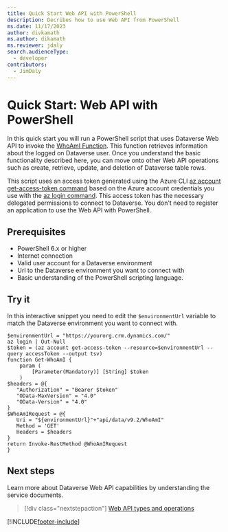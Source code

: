 ```yaml
---
title: Quick Start Web API with PowerShell
description: Decribes how to use Web API from PowerShell
ms.date: 11/17/2023
author: divkamath
ms.author: dikamath
ms.reviewer: jdaly
search.audienceType:
  - developer
contributors:
  - JimDaly
---
```


# Quick Start: Web API with PowerShell

In this quick start you will run a PowerShell script that uses Dataverse Web API to invoke the [WhoAmI Function](xref:Microsoft.Dynamics.CRM.WhoAmI). This function retrieves information about the logged on Dataverse user. Once you understand the basic functionality described here, you can move onto other Web API operations such as create, retrieve, update, and deletion of Dataverse table rows.

This script uses an access token generated using the Azure CLI [az account get-access-token command](/cli/azure/account?view=azure-cli-latest#az-account-get-access-token) based on the Azure account credentials you use with the [az login command](/cli/azure/reference-index?view=azure-cli-latest#az-login). This access token has the necessary delegated permissions to connect to Dataverse. You don't need to register an application to use the Web API with PowerShell.

## Prerequisites

- PowerShell 6.x or higher
- Internet connection
- Valid user account for a Dataverse environment
- Url to the Dataverse environment you want to connect with
- Basic understanding of the PowerShell scripting language.

## Try it

In this interactive snippet you need to edit the `$environmentUrl` variable to match the Dataverse environment you want to connect with.

```azurepowershell-interactive
$environmentUrl = "https://yourorg.crm.dynamics.com/"
az login | Out-Null
$token = (az account get-access-token --resource=$environmentUrl --query accessToken --output tsv)
function Get-WhoAmI {
    param (
        [Parameter(Mandatory)] [String] $token
    )
$headers = @{
   "Authorization" = "Bearer $token" 
   "OData-MaxVersion" = "4.0"
   "OData-Version" = "4.0"
}
$WhoAmIRequest = @{
   Uri = "${environmentUrl}"+"api/data/v9.2/WhoAmI"
   Method = 'GET'
   Headers = $headers
}
return Invoke-RestMethod @WhoAmIRequest
}
```


## Next steps


Learn more about Dataverse Web API capabilities by understanding the service documents.

> [!div class="nextstepaction"]
> [Web API types and operations](web-api-types-operations.md)


[!INCLUDE[footer-include](../../../includes/footer-banner.md)]
